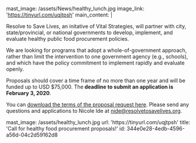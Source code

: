 mast_image: /assets/News/healthy_lunch.jpg
image_link: 'https://tinyurl.com/uqjtpsh'
main_content: |
  <p>Resolve to Save Lives, an initative of Vital Strategies, will partner with city, state/provincial, or national governments to develop, implement, and evaluate healthy public food procurement policies.
  </p>
  <p>We are looking for programs that adopt a whole-of-government approach, rather than limit the intervention to one government agency (e.g., schools), and which have the policy commitment to implement rapidly and evaluate openly.
  </p>
  <p>Proposals should cover a time frame of no more than one year and will be funded up to USD $75,000. The<strong> deadline to submit an application is February 3, 2020</strong>.
  </p>
  <p>You can <a href="https://tinyurl.com/uqjtpsh">download the terms of the proposal request here</a>. Please send any questions and applications to Nicole Ide at <a href="mailto:nide@resolvetosavelives.org">nide@resolvetosavelives.org</a>.
  </p>
mast_image: /assets/healthy_lunch.jpg
url: 'https://tinyurl.com/uqjtpsh'
title: 'Call for healthy food procurement proposals!'
id: 344e0e28-4edb-4596-a56d-04c2d59162d8
